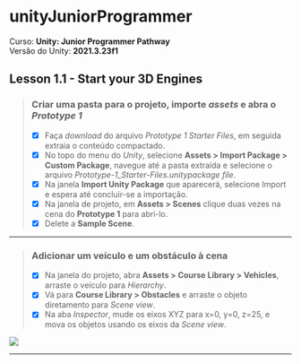 <!--- Imagens -->
[imagem-addAndMove]:/media/addAndMove.gif

# unityJuniorProgrammer

Curso: **Unity: Junior Programmer Pathway**<br/>
Versão do Unity: **2021.3.23f1**<br/>

## Lesson 1.1 - Start your 3D Engines

> ### Criar uma pasta para o projeto, importe *assets* e abra o *Prototype 1*
> - [x] Faça *download* do arquivo *Prototype 1 Starter Files*, em seguida extraia o conteúdo compactado.
> - [x] No topo do menu do *Unity*, selecione **Assets > Import Package > Custom Package**, navegue até a pasta extraída e selecione o arquivo *Prototype-1_Starter-Files.unitypackage file*.
> - [x] Na janela **Import Unity Package** que aparecerá, selecione Import e espera até concluir-se a importação.
> - [x] Na janela de projeto, em **Assets > Scenes** clique duas vezes na cena do **Prototype 1** para abri-lo.
> - [x] Delete a **Sample Scene**.

---

> ### Adicionar um veículo e um obstáculo à cena
> - [x] Na janela do projeto, abra **Assets > Course Library > Vehicles**, arraste o veículo para *Hierarchy*.
> - [x] Vá para **Course Library > Obstacles** e arraste o objeto diretamento para *Scene view*.
> - [x] Na aba *Inspector*, mude os eixos XYZ para x=0, y=0, z=25, e mova os objetos usando os eixos da *Scene view*.

![][imagem-addAndMove]

---
